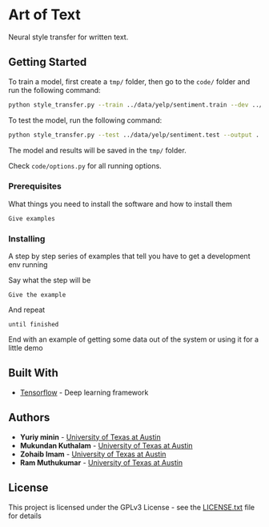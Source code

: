 # Art of Text

Neural style transfer for written text.

## Getting Started

To train a model, first create a `tmp/` folder, then go to the `code/` folder and run the following command:
```bash
python style_transfer.py --train ../data/yelp/sentiment.train --dev ../data/yelp/sentiment.dev --output ../tmp/sentiment.dev --vocab ../tmp/yelp.vocab --model ../tmp/model
```

To test the model, run the following command:
```bash
python style_transfer.py --test ../data/yelp/sentiment.test --output ../tmp/sentiment.test --vocab ../tmp/yelp.vocab --model ../tmp/model --load_model true
```

The model and results will be saved in the `tmp/` folder.

Check `code/options.py` for all running options.

### Prerequisites

What things you need to install the software and how to install them

```
Give examples
```

### Installing

A step by step series of examples that tell you have to get a development env running

Say what the step will be

```
Give the example
```

And repeat

```
until finished
```

End with an example of getting some data out of the system or using it for a little demo

## Built With

* [Tensorflow](https://www.tensorflow.org/) - Deep learning framework


## Authors

* **Yuriy minin** - [University of Texas at Austin](https://www.utexas.edu/)
* **Mukundan Kuthalam** - [University of Texas at Austin](https://www.utexas.edu/)
* **Zohaib Imam** - [University of Texas at Austin](https://www.utexas.edu/)
* **Ram Muthukumar** - [University of Texas at Austin](https://www.utexas.edu/)

## License

This project is licensed under the GPLv3 License - see the [LICENSE.txt](LICENSE.txt) file for details
